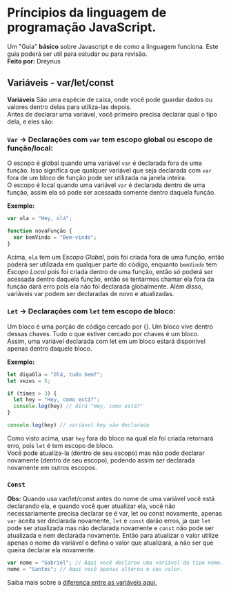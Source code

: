 # Príncipios da linguagem de programação JavaScript.

Um "Guia" **básico** sobre Javascript e de como a linguagem funciona. Este guia poderá ser util para estudar ou para revisão. </br>
**Feito por:** Dreynus

## Variáveis - var/let/const
**Variáveis** São uma espécie de caixa, onde você pode guardar dados ou valores dentro delas para utiliza-las depois.  
Antes de declarar uma variável, você primeiro precisa declarar qual o tipo dela, e eles são:  

### **`Var`** -> Declarações com `var` tem escopo global ou escopo de função/local:
O escopo é global quando uma variável `var` é declarada fora de uma função. Isso significa que qualquer variável que seja declarada com `var` fora de um bloco de função pode ser utilizada na janela inteira.  
O escopo é local quando uma variável `var` é declarada dentro de uma função, assim ela só pode ser acessada somente dentro daquela função.  

**Exemplo:**  

~~~javascript
var ola = "Hey, olá";

function novaFunção {
  var bemVindo = "Bem-vindo";
}
~~~

Acima, `ola` tem um *Escopo Global*, pois foi criada fora de uma função, então poderá ser utilizada em qualquer parte do código, enquanto `bemVindo` tem *Escopo Local* pois foi criada dentro de uma função, então só poderá ser acessada dentro daquela função, então se tentarmos chamar ela fora da função dará erro pois ela não foi declarada globalmente. Além disso, variáveis var podem ser declaradas de novo e atualizadas.


### **`Let`** -> Declarações com `let` tem escopo de bloco:
Um bloco é uma porção de código cercado por {}. Um bloco vive dentro dessas chaves. Tudo o que estiver cercado por chaves é um bloco.  
Assim, uma variável declarada com let em um bloco estará disponível apenas dentro daquele bloco.  

**Exemplo:**

~~~javascript
let digaOla = "Olá, tudo bem?";
let vezes = 5;

if (times > 3) {
  let hey = "Hey, como está?";
  console.log(hey) // dirá "Hey, como está?"
}

console.log(hey) // variável hey não declarada
~~~

Como visto acima, usar `hey` fora do bloco na qual ela foi criada retornará erro, pois `let` é tem escopo de bloco.  
Você pode atualiza-la (dentro de seu escopo) mas não pode declarar novamente (dentro de seu escopo), podendo assim ser declarada novamente em outros escopos.


### **`Const`**

**Obs:** Quando usa var/let/const antes do nome de uma variável você está declarando ela, e quando você quer atualizar ela, você não necessariamente precisa declarar se é var, let ou const novamente, apenas `var` aceita ser declarada novamente, `let` e `const` darão erros, ja que `let` pode ser atualizada mas não declarada novamente e `const` não pode ser atualizada e nem declarada novamente. Então para atualizar o valor utilize apenas o nome da variável e defina o valor que atualizará, a não ser que queira declarar ela novamente.
~~~javascript
var nome = "Gabriel"; // Aqui você declarou uma variável do tipo nome.
nome = "Santos"; // Aqui você apenas alterou o seu valor.
~~~

Saiba mais sobre a [diferença entre as variáveis aqui.](https://www.freecodecamp.org/portuguese/news/var-let-e-const-qual-e-a-diferenca/)
